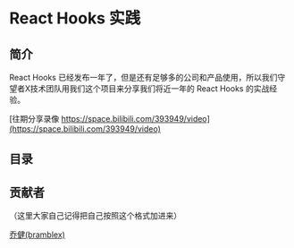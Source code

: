# React Hooks 实践

## 简介
React Hooks 已经发布一年了，但是还有足够多的公司和产品使用，所以我们守望者X技术团队用我们这个项目来分享我们将近一年的 React Hooks 的实战经验。

[往期分享录像 https://space.bilibili.com/393949/video](https://space.bilibili.com/393949/video)

## 目录


## 贡献者
（这里大家自己记得把自己按照这个格式加进来）

[乔健(bramblex)](https://github.com/bramblex)
